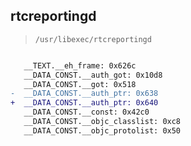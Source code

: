 ## rtcreportingd

> `/usr/libexec/rtcreportingd`

```diff

   __TEXT.__eh_frame: 0x626c
   __DATA_CONST.__auth_got: 0x10d8
   __DATA_CONST.__got: 0x518
-  __DATA_CONST.__auth_ptr: 0x638
+  __DATA_CONST.__auth_ptr: 0x640
   __DATA_CONST.__const: 0x42c0
   __DATA_CONST.__objc_classlist: 0xc8
   __DATA_CONST.__objc_protolist: 0x50

```
